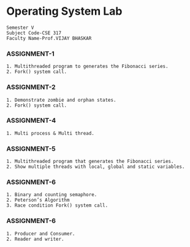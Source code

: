 # Operating System Lab
    Semester V
    Subject Code-CSE 317
    Faculty Name-Prof.VIJAY BHASKAR

### ASSIGNMENT-1
    1. Multithreaded program to generates the Fibonacci series.
    2. Fork() system call.
### ASSIGNMENT-2
    1. Demonstrate zombie and orphan states.
    2. Fork() system call.
### ASSIGNMENT-4
    1. Multi process & Multi thread.
### ASSIGNMENT-5
    1. Multithreaded program that generates the Fibonacci series.
    2. Show multiple threads with local, global and static variables. 
### ASSIGNMENT-6
    1. Binary and counting semaphore.
    2. Peterson’s Algorithm 
    3. Race condition Fork() system call.
### ASSIGNMENT-6
    1. Producer and Consumer.
    2. Reader and writer.